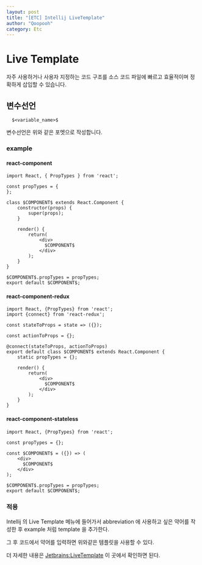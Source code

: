 ```yaml
---
layout: post
title: "[ETC] Intellij LiveTemplate"
author: "Qoopooh"
category: Etc
---
```


# Live Template
자주 사용하거나 사용자 지정하는 코드 구조를 소스 코드 파일에 빠르고 효율적이며 정확하게 삽입할 수 있습니다.

## 변수선언
```
  $<variable_name>$
```
변수선언은 위와 같은 포멧으로 작성합니다.

### example
#### react-component
```
import React, { PropTypes } from 'react';

const propTypes = {
};

class $COMPONENT$ extends React.Component {
    constructor(props) {
        super(props);
    }

    render() {
        return(
            <div>
              $COMPONENT$
            </div>
        );
    }
}

$COMPONENT$.propTypes = propTypes;
export default $COMPONENT$;
```
#### react-component-redux
```
import React, {PropTypes} from 'react';
import {connect} from 'react-redux';

const stateToProps = state => ({});

const actionToProps = {};

@connect(stateToProps, actionToProps)
export default class $COMPONENT$ extends React.Component {
    static propTypes = {};
    
    render() {
        return(
            <div>
              $COMPONENT$
            </div>
        );
    }
}

```

#### react-component-stateless 
``` 
import React, {PropTypes} from 'react';

const propTypes = {};

const $COMPONENT$ = ({}) => (
    <div>
      $COMPONENT$
    </div>
);

$COMPONENT$.propTypes = propTypes;
export default $COMPONENT$;
```

### 적용
Intellij 의 Live Template 메뉴에 들어가서 
abbreviation 에 사용하고 싶은 약어를 작성한 후 example 처럼 template 을 추가한다.

그 후 코드에서 약어를 입력하면 위와같은 템플릿을 사용할 수 있다.

더 자세한 내용은 
[Jetbrains:LiveTemplate](https://www.jetbrains.com/help/idea/live-templates.html)
이 곳에서 확인하면 된다.